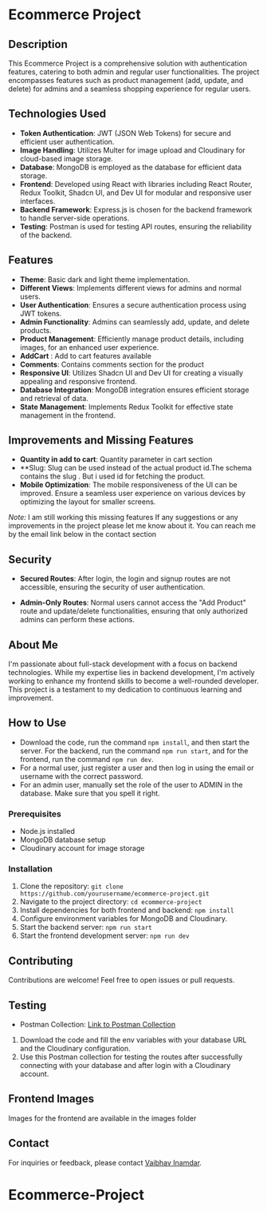 # Ecommerce Project

## Description

This Ecommerce Project is a comprehensive solution with authentication features, catering to both admin and regular user functionalities. The project encompasses features such as product management (add, update, and delete) for admins and a seamless shopping experience for regular users.

## Technologies Used

- **Token Authentication**: JWT (JSON Web Tokens) for secure and efficient user authentication.
- **Image Handling**: Utilizes Multer for image upload and Cloudinary for cloud-based image storage.
- **Database**: MongoDB is employed as the database for efficient data storage.
- **Frontend**: Developed using React with libraries including React Router, Redux Toolkit, Shadcn UI, and Dev UI for modular and responsive user interfaces.
- **Backend Framework**: Express.js is chosen for the backend framework to handle server-side operations.
- **Testing**: Postman is used for testing API routes, ensuring the reliability of the backend.

## Features

- **Theme**: Basic dark and light theme implementation.
- **Different Views**: Implements different views for admins and normal users.
- **User Authentication**: Ensures a secure authentication process using JWT tokens.
- **Admin Functionality**: Admins can seamlessly add, update, and delete products.
- **Product Management**: Efficiently manage product details, including images, for an enhanced user experience.
- **AddCart** : Add to cart features available
- **Comments**: Contains comments section for the product 
- **Responsive UI**: Utilizes Shadcn UI and Dev UI for creating a visually appealing and responsive frontend.
- **Database Integration**: MongoDB integration ensures efficient storage and retrieval of data.
- **State Management**: Implements Redux Toolkit for effective state management in the frontend.

## Improvements and Missing Features

- **Quantity in add to cart**: Quantity parameter in cart section
- **Slug: Slug can be used instead of the actual product id.The schema contains the slug . But i used id for fetching the product.
- **Mobile Optimization**: The mobile responsiveness of the UI can be improved. Ensure a seamless user experience on various devices by optimizing the layout for smaller screens.

*Note:* I am still working this missing features If any suggestions or any improvements in the project please let me know about it. You can reach me by the email link below in the contact section


## Security

- **Secured Routes**: After login, the login and signup routes are not accessible, ensuring the security of user authentication.

- **Admin-Only Routes**: Normal users cannot access the "Add Product" route and update/delete functionalities, ensuring that only authorized admins can perform these actions.

## About Me

I'm passionate about full-stack development with a focus on backend technologies. While my expertise lies in backend development, I'm actively working to enhance my frontend skills to become a well-rounded developer. This project is a testament to my dedication to continuous learning and improvement.

## How to Use

- Download the code, run the command `npm install`, and then start the server. For the backend, run the command `npm run start`, and for the frontend, run the command `npm run dev`.
- For a normal user, just register a user and then log in using the email or username with the correct password.
- For an admin user, manually set the role of the user to ADMIN in the database. Make sure that you spell it right.

### Prerequisites

- Node.js installed
- MongoDB database setup
- Cloudinary account for image storage

### Installation

1. Clone the repository: `git clone https://github.com/yourusername/ecommerce-project.git`
2. Navigate to the project directory: `cd ecommerce-project`
3. Install dependencies for both frontend and backend: `npm install`
4. Configure environment variables for MongoDB and Cloudinary.
5. Start the backend server: `npm run start`
6. Start the frontend development server: `npm run dev`

## Contributing

Contributions are welcome! Feel free to open issues or pull requests.

## Testing

- Postman Collection: [Link to Postman Collection](https://www.postman.com/spacecraft-cosmonaut-577274/workspace/ecommerce-project/collection/28346677-c73c2b82-4fcb-476e-b3aa-a35bf00a916f?action=share&creator=28346677&active-environment=28346677-43feaf50-e1be-472c-b816-984c6497eca8)

1. Download the code and fill the env variables with your database URL and the Cloudinary configuration.
2. Use this Postman collection for testing the routes after successfully connecting with your database and after login with a Cloudinary account.

## Frontend Images

Images for the frontend are available in the images folder

## Contact

For inquiries or feedback, please contact [Vaibhav Inamdar](mailto:inamdarvaibhav758@gmail.com).

# Ecommerce-Project
